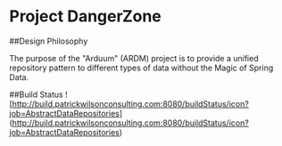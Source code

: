 Project DangerZone
==========

##Design Philosophy

  The purpose of the "Arduum" (ARDM) project is to provide a unified repository pattern to different types of data without the Magic of Spring Data.



##Build Status
![http://build.patrickwilsonconsulting.com:8080/buildStatus/icon?job=AbstractDataRepositories]
(http://build.patrickwilsonconsulting.com:8080/buildStatus/icon?job=AbstractDataRepositories)


